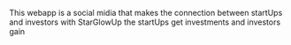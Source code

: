 This webapp is a social midia that makes the connection between startUps and investors 
with StarGlowUp the startUps get investments and investors gain

